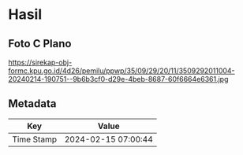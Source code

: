 # Hasil

## Foto C Plano

https://sirekap-obj-formc.kpu.go.id/4d26/pemilu/ppwp/35/09/29/20/11/3509292011004-20240214-190751--9b6b3cf0-d29e-4beb-8687-60f6664e6361.jpg


## Metadata

| Key        | Value               |
| ---------- | ------------------- |
| Time Stamp | 2024-02-15 07:00:44 |



